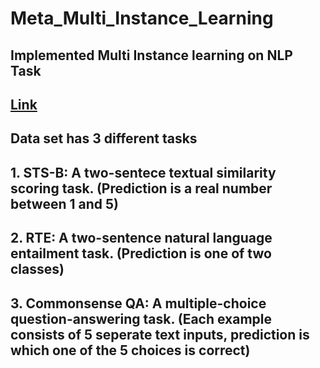 # Meta_Multi_Instance_Learning

## Implemented Multi Instance learning on NLP Task 
## [Link](https://colab.research.google.com/github/zphang/zphang.github.io/blob/master/files/notebooks/Multi_task_Training_with_Transformers_NLP.ipynb#scrollTo=IWKTZxcjFPnS)

## Data set has 3 different tasks 
## 1. STS-B: A two-sentece textual similarity scoring task. (Prediction is a real number between 1 and 5)
## 2. RTE: A two-sentence natural language entailment task. (Prediction is one of two classes)
## 3. Commonsense QA: A multiple-choice question-answering task. (Each example consists of 5 seperate text inputs, prediction is which one of the 5 choices is correct) 
